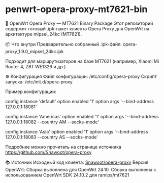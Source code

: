 # penwrt-opera-proxy-mt7621-bin
🧭 OpenWrt Opera Proxy — MT7621 Binary Package
Этот репозиторий содержит готовый .ipk-пакет клиента Opera Proxy для OpenWrt на архитектуре mipsel_24kc (MT7621). 


📦 Что внутри
Предварительно собранный .ipk-файл: opera-proxy_1.9.0_mipsel_24kc.ipk

Подходит для маршрутизаторов на базе MT7621 (например, Xiaomi Mi Router 4, ZBT WE1326 и др.)

⚙️ Конфигурация
Файл конфигурации: /etc/config/opera-proxy Скрипт запуска: /etc/init.d/opera-proxy

Пример конфигурации:

config instance 'default'
  option enabled '1'
  option args '--bind-address 127.0.0.1:18081'

config instance 'Americas'
  option enabled '1'
  option args '--bind-address 127.0.0.1:18082 --country AM --socks-mode'

config instance 'Asia'
  option enabled '1'
  option args '--bind-address 127.0.0.1:18083 --country AS --socks-mode'

  Подробнее можно прочитать на странице источника https://github.com/Snawoot/opera-proxy

  📚 Источник
Исходный код клиента: [Snawoot/opera-proxy](https://github.com/Snawoot/opera-proxy)
Версия OpenWrt: Сборка выполнена для OpenWrt 24.10.
Сборка выполнена с использованием OpenWrt SDK 24.10.2 для ramips/mt7621


